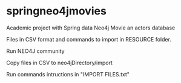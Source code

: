 # springneo4jmovies
Academic project with Spring data Neo4j Movie an actors database

Files in CSV format and commands to import in RESOURCE folder.

Run NEO4J community

Copy files in CSV to neo4jDirectory/import

Run commands intructions in "IMPORT FILES.txt"
